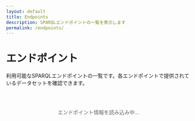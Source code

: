 ```yaml
---
layout: default
title: Endpoints
description: SPARQLエンドポイントの一覧を表示します
permalink: /endpoints/
---
```


<h1 class="page-title">エンドポイント</h1>
<p class="page-description">利用可能なSPARQLエンドポイントの一覧です。各エンドポイントで提供されているデータセットを確認できます。</p>

<div id="loading" class="loading">
  <p>エンドポイント情報を読み込み中...</p>
</div>

<div id="error" class="error" style="display: none;">
  <p>エンドポイントの読み込みに失敗しました。</p>
</div>

<div id="endpoints-list" class="endpoints-list" style="display: none;">
  <!-- エンドポイント一覧がここに動的に生成されます -->
</div>

<style>
.loading {
  text-align: center;
  padding: 2rem;
  color: #666;
}

.error {
  text-align: center;
  padding: 2rem;
  color: #d32f2f;
  background-color: #ffebee;
  border: 1px solid #ffcdd2;
  border-radius: 4px;
  margin: 1rem 0;
}

.endpoints-list {
  margin-top: 1rem;
}

.endpoint-card {
  border: 1px solid #e0e0e0;
  border-radius: 8px;
  margin-bottom: 2rem;
  background-color: #fafafa;
  overflow: hidden;
  box-shadow: 0 2px 4px rgba(0,0,0,0.1);
}

.endpoint-header {
  background-color: #1976d2;
  color: white;
  padding: 1.5rem;
  position: relative;
}

.endpoint-header h3 {
  margin: 0;
  font-size: 1.5rem;
  text-transform: capitalize;
}

.endpoint-id {
  font-family: monospace;
  font-size: 1rem;
  opacity: 0.9;
  margin-top: 0.5rem;
}

.dataset-count {
  position: absolute;
  top: 1.5rem;
  right: 1.5rem;
  background-color: rgba(255,255,255,0.2);
  padding: 0.3rem 0.8rem;
  border-radius: 12px;
  font-size: 0.9rem;
}

.datasets-grid {
  padding: 1.5rem;
  display: grid;
  gap: 1rem;
  grid-template-columns: repeat(auto-fill, minmax(200px, 1fr));
}

.dataset-item {
  background-color: white;
  border: 1px solid #ddd;
  border-radius: 6px;
  padding: 1rem;
  transition: all 0.2s ease;
  text-align: center;
}

.dataset-item:hover {
  border-color: #1976d2;
  box-shadow: 0 2px 8px rgba(25,118,210,0.2);
  transform: translateY(-2px);
}

.dataset-name {
  font-weight: 600;
  color: #1976d2;
  text-decoration: none;
  font-size: 1rem;
  display: block;
  margin-bottom: 0.5rem;
}

.dataset-name:hover {
  text-decoration: underline;
}

.dataset-id {
  font-family: monospace;
  font-size: 0.85rem;
  color: #666;
  background-color: #f5f5f5;
  padding: 0.2rem 0.5rem;
  border-radius: 3px;
  display: inline-block;
}

.endpoints-stats {
  background-color: #e3f2fd;
  padding: 1.5rem;
  border-radius: 8px;
  margin-bottom: 2rem;
  text-align: center;
}

.stats-grid {
  display: grid;
  grid-template-columns: repeat(auto-fit, minmax(150px, 1fr));
  gap: 1rem;
  margin-top: 1rem;
}

.stat-item {
  background-color: white;
  padding: 1rem;
  border-radius: 6px;
  border: 1px solid #bbdefb;
}

.stat-number {
  font-size: 2rem;
  font-weight: bold;
  color: #1976d2;
  display: block;
}

.stat-label {
  color: #666;
  font-size: 0.9rem;
  margin-top: 0.3rem;
}

.endpoint-url {
  font-family: monospace;
  background-color: rgba(255,255,255,0.1);
  padding: 0.5rem 1rem;
  border-radius: 4px;
  margin-top: 0.5rem;
  font-size: 0.9rem;
  word-break: break-all;
}

@media (max-width: 768px) {
  .datasets-grid {
    grid-template-columns: repeat(auto-fill, minmax(150px, 1fr));
    padding: 1rem;
  }
  
  .endpoint-header {
    padding: 1rem;
  }
  
  .dataset-count {
    position: static;
    display: inline-block;
    margin-top: 0.5rem;
  }
}
</style>

<script>
document.addEventListener('DOMContentLoaded', function() {
  loadEndpoints();
});

async function loadEndpoints() {
  const loadingEl = document.getElementById('loading');
  const errorEl = document.getElementById('error');
  const listEl = document.getElementById('endpoints-list');
  
  try {
    // temp-endpoints.json からエンドポイント情報を読み込み（テンポラリファイル）
    // 将来的にはAPIエンドポイントに変更予定
    const baseUrl = '{{ site.baseurl }}' || '';
    const response = await fetch(`${baseUrl}/assets/data/temp-endpoints.json`);
    if (!response.ok) {
      throw new Error('Failed to fetch endpoints list');
    }
    
    const endpoints = await response.json();
    
    loadingEl.style.display = 'none';
    
    if (!endpoints || endpoints.length === 0) {
      errorEl.innerHTML = '<p>エンドポイント情報が見つかりませんでした。</p>';
      errorEl.style.display = 'block';
      return;
    }
    
    renderEndpoints(endpoints);
    listEl.style.display = 'block';
    
  } catch (error) {
    console.error('Error loading endpoints:', error);
    loadingEl.style.display = 'none';
    errorEl.innerHTML = `
      <p>エンドポイントの読み込みに失敗しました。</p>
      <p>エラー: ${error.message}</p>
    `;
    errorEl.style.display = 'block';
  }
}

function renderEndpoints(endpoints) {
  const listEl = document.getElementById('endpoints-list');
  const baseUrl = '{{ site.baseurl }}' || '';
  
  // 統計情報を計算
  const totalEndpoints = endpoints.length;
  const totalDatasets = endpoints.reduce((sum, endpoint) => sum + endpoint.dataset.length, 0);
  const avgDatasetsPerEndpoint = Math.round(totalDatasets / totalEndpoints * 10) / 10;
  
  // 統計セクションのHTML
  const statsHtml = `
    <div class="endpoints-stats">
      <h3>エンドポイント統計</h3>
      <div class="stats-grid">
        <div class="stat-item">
          <span class="stat-number">${totalEndpoints}</span>
          <div class="stat-label">総エンドポイント数</div>
        </div>
        <div class="stat-item">
          <span class="stat-number">${totalDatasets}</span>
          <div class="stat-label">総データセット数</div>
        </div>
        <div class="stat-item">
          <span class="stat-number">${avgDatasetsPerEndpoint}</span>
          <div class="stat-label">平均データセット数/EP</div>
        </div>
      </div>
    </div>
  `;
  
  // エンドポイントカードのHTML
  const endpointsHtml = endpoints.map(endpoint => `
    <div class="endpoint-card">
      <div class="endpoint-header">
        <h3>${endpoint.id}</h3>
        <div class="endpoint-id">endpoint: ${endpoint.id}</div>
        <div class="endpoint-url">https://${endpoint.id}.example.com/sparql</div>
        <div class="dataset-count">${endpoint.dataset.length} datasets</div>
      </div>
      <div class="datasets-grid">
        ${endpoint.dataset.map(datasetId => `
          <div class="dataset-item">
            <a href="${baseUrl}/dataset/?id=${datasetId}" class="dataset-name">${datasetId}</a>
            <div class="dataset-id">${datasetId}</div>
          </div>
        `).join('')}
      </div>
    </div>
  `).join('');
  
  listEl.innerHTML = statsHtml + endpointsHtml;
}

// 将来のAPI対応用の関数（コメントアウト）
/*
async function loadEndpointsFromAPI() {
  try {
    const response = await fetch('/api/endpoints');
    const endpoints = await response.json();
    
    renderEndpoints(endpoints);
  } catch (error) {
    console.error('Error loading endpoints from API:', error);
  }
}
*/
</script>
